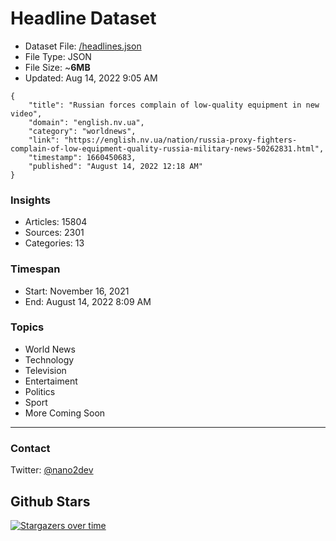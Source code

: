 # Headline Dataset

- Dataset File: [/headlines.json](https://raw.githubusercontent.com/fwd/news/master/headlines.json) 
- File Type: JSON
- File Size: ~**6MB**
- Updated: Aug 14, 2022 9:05 AM

```
{
    "title": "Russian forces complain of low-quality equipment in new video",
    "domain": "english.nv.ua",
    "category": "worldnews",
    "link": "https://english.nv.ua/nation/russia-proxy-fighters-complain-of-low-equipment-quality-russia-military-news-50262831.html",
    "timestamp": 1660450683,
    "published": "August 14, 2022 12:18 AM"
}
```

### Insights

- Articles: 15804
- Sources: 2301
- Categories: 13

### Timespan

- Start: November 16, 2021
- End: August 14, 2022 8:09 AM

### Topics

- World News
- Technology
- Television
- Entertaiment
- Politics
- Sport
- More Coming Soon

---

### Contact 

Twitter: [@nano2dev](https://twitter.com/nano2dev)

## Github Stars

[![Stargazers over time](https://starchart.cc/fwd/news.svg)](https://starchart.cc/fwd/news)
	